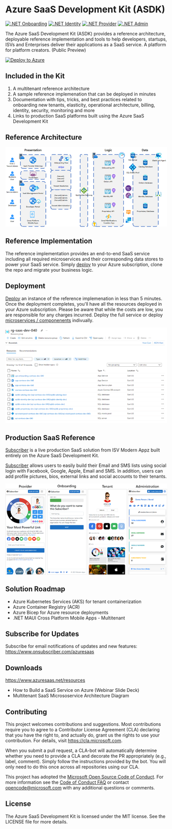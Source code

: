 ﻿# Azure SaaS Development Kit (ASDK)

[![.NET Onboarding](https://github.com/Azure/azure-saas/actions/workflows/dotnet-saas-onboarding.yml/badge.svg)](https://github.com/Azure/azure-saas/actions/workflows/dotnet-saas-onboarding.yml)   [![.NET Identity](https://github.com/Azure/azure-saas/actions/workflows/dotnet-saas-identity.yml/badge.svg)](https://github.com/Azure/azure-saas/actions/workflows/dotnet-saas-identity.yml)   [![.NET Provider](https://github.com/Azure/azure-saas/actions/workflows/dotnet-saas-provider.yml/badge.svg)](https://github.com/Azure/azure-saas/actions/workflows/dotnet-saas-provider.yml)   [![.NET Admin](https://github.com/Azure/azure-saas/actions/workflows/dotnet-saas-admin.yml/badge.svg)](https://github.com/Azure/azure-saas/actions/workflows/dotnet-saas-admin.yml)

The Azure SaaS Development Kit (ASDK) provides a reference architecture, deployable reference implementation and tools to help developers, startups, ISVs and Enterprises deliver their applications as a SaaS service.  A platform for platform creators.  (Public Preview)

[![Deploy to Azure](https://www.azuresaas.net/assets/images/deploy-to-azure.svg)](https://portal.azure.com/#create/Microsoft.Template/uri/https%3A%2F%2Fraw.githubusercontent.com%2FAzure%2Fazure-saas%2Fmain%2Fsrc%2FSaas.Deployment%2FSaas.Deployment.Root%2Fazuredeploy.json/createUIDefinitionUri/https%3A%2F%2Fraw.githubusercontent.com%2FAzure%2Fazure-saas%2Fmain%2Fsrc%2FSaas.Deployment%2FSaas.Deployment.Root%2FcreateUiDefinition.json)

## Included in the Kit
1. A multitenant reference architecture
1. A sample reference implemenation that can be deployed in minutes
1. Documentation with tips, tricks, and best practices related to onboarding new tenants, elasticity, operational architecture, billing, identity, security, monitoring and more
1. Links to production SaaS platforms built using the Azure SaaS Development Kit

<!-- https://www.azuresaas.net -->

## Reference Architecture

<img src="docs/assets/images/azure-saas-multitenant-architecture.png" width="850">

## Reference Implementation
The reference implementation provides an end-to-end SaaS service including all required microservices and their corresponding data stores to power your SaaS service.  Simply [deploy](https://portal.azure.com/#create/Microsoft.Template/uri/https%3A%2F%2Fraw.githubusercontent.com%2FAzure%2Fazure-saas%2Fmain%2Fsrc%2FSaas.Deployment%2FSaas.Deployment.Root%2Fazuredeploy.json) to your Azure subscription, clone the repo and migrate your business logic.

<!-- Demo SaaS Service:  https://www.azuresaas.net -->

## Deployment
[Deploy](https://portal.azure.com/#create/Microsoft.Template/uri/https%3A%2F%2Fraw.githubusercontent.com%2FAzure%2Fazure-saas%2Fmain%2Fsrc%2FSaas.Deployment%2FSaas.Deployment.Root%2Fazuredeploy.json) an instance of the reference implemenation in less than 5 minutes.  Once the deployment completes, you'll have all the resources deployed in your Azure subscription. Please be aware that while the costs are low, you are responsible for any charges incurred.  Deploy the full service or deploy [microservices / componenents](docs/components.md) indivually.

<img src="docs/assets/images/azure-saas-multitenant-deployment.png" width="850">

## Production SaaS Reference

<a href="https://www.onsubscriber.com" target="_blank">Subscriber</a> is a live production SaaS solution from ISV Modern Appz built entirely on the Azure SaaS Development Kit.</p><p><a href="https://www.onsubscriber.com" target="_blank">Subscriber</a> allows users to easily build their Email and SMS lists using social login with Facebook, Google, Apple, Email and SMS.  In addition, users can add profile pictures, bios, external links and social accounts to their tenants.

<a href="https://www.onsubscriber.com" target="_blank"><img src="docs/assets/images/azure-saas-production-service-subscriber.png" /></a>

## Solution Roadmap
- Azure Kubernetes Services (AKS) for tenant containerization
- Azure Container Registry (ACR)
- Azure Bicep for Azure resource deployments
- .NET MAUI Cross Platform Mobile Apps - Multitenant

## Subscribe for Updates
Subscribe for email notifications of updates and new features:  
<a href="https://www.onsubscriber.com/azuresaas" target="_blank">https://www.onsubscriber.com/azuresaas</a>

## Downloads
<a href="https://www.azuresaas.net/resources" target="_blank">https://www.azuresaas.net/resources</a>
- How to Build a SaaS Service on Azure (Webinar Slide Deck)  
- Multitenant SaaS Micrososervice Architecture Diagram

## Contributing
This project welcomes contributions and suggestions. Most contributions require you to agree to a Contributor License Agreement (CLA) declaring that you have the right to, and actually do, grant us the rights to use your contribution. For details, visit
https://cla.microsoft.com.

When you submit a pull request, a CLA-bot will automatically determine whether you need to provide a CLA and decorate the PR appropriately (e.g., label, comment). Simply follow the instructions provided by the bot. You will only need to do this once across all repositories using our CLA.

This project has adopted the [Microsoft Open Source Code of Conduct](https://opensource.microsoft.com/codeofconduct/). For more information see the [Code of Conduct FAQ](https://opensource.microsoft.com/codeofconduct/faq/) or contact [opencode@microsoft.com](mailto:opencode@microsoft.com) with any additional questions or comments.

## License
The Azure SaaS Development Kit is licensed under the MIT license. See the LICENSE file for more details.